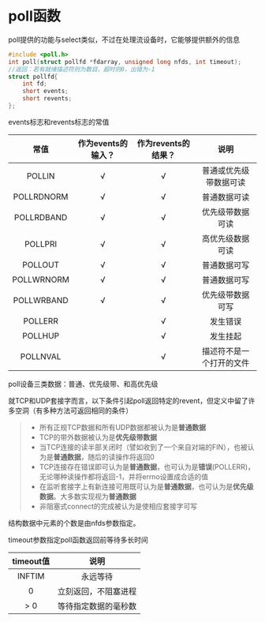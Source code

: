 # poll函数

poll提供的功能与select类似，不过在处理流设备时，它能够提供额外的信息

```c
#include <poll.h>
int poll(struct pollfd *fdarray, unsigned long nfds, int timeout);
//返回：若有就绪描述符则为数目，超时则0，出错为-1
struct pollfd{
    int fd;
    short events;
    short revents;
};
```

events标志和revents标志的常值

|    常值    | 作为events的输入？ | 作为revents的结果？ | 说明 |
| :--------: | :----------------: | :-----------------: | :--: |
|   POLLIN   | √ | √ | 普通或优先级带数据可读 |
| POLLRDNORM | √ | √ | 普通数据可读 |
| POLLRDBAND | √ | √ | 优先级带数据可读 |
|  POLLPRI   | √ | √ | 高优先级数据可读 |
|  POLLOUT   | √ | √ | 普通数据可写 |
| POLLWRNORM | √ | √ | 普通数据可写 |
| POLLWRBAND | √ | √ | 优先级带数据可写 |
|  POLLERR   |   | √ | 发生错误 |
|  POLLHUP   |   | √ | 发生挂起 |
| POLLNVAL   |   | √ | 描述符不是一个打开的文件 |

poll设备三类数据：普通、优先级带、和高优先级

就TCP和UDP套接字而言，以下条件引起poll返回特定的revent，但定义中留了许多空洞（有多种方法可返回相同的条件）

> - 所有正规TCP数据和所有UDP数据都被认为是**普通数据**
> - TCP的带外数据被认为是**优先级带数据**
> - 当TCP连接的读半部关闭时（譬如收到了一个来自对端的FIN），也被认为是**普通数据**，随后的读操作将返回0
> - TCP连接存在错误即可认为是**普通数据**，也可认为是**错误**(POLLERR)，无论哪种读操作都将返回-1，并将errno设置成合适的值
> - 在监听套接字上有新连接可用既可认为是**普通数据**，也可认为是**优先级数据**。大多数实现视为**普通数据**
> - 非阻塞式connect的完成被认为是使相应套接字可写

结构数据中元素的个数是由nfds参数指定。

timeout参数指定poll函数返回前等待多长时间

| timeout值 |         说明         |
| :-------: | :------------------: |
|  INFTIM   |       永远等待       |
|     0     | 立刻返回，不阻塞进程 |
|    > 0    | 等待指定数据的毫秒数 |
